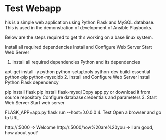 # Test Webapp
his is a simple web application using Python Flask and MySQL database. This is used in the demonstration of development of Ansible Playbooks.

Below are the steps required to get this working on a base linux system.

Install all required dependencies
Install and Configure Web Server
Start Web Server
1. Install all required dependencies
Python and its dependencies

apt-get install -y python python-setuptools python-dev build-essential python-pip python-mysqldb
2. Install and Configure Web Server
Install Python Flask dependency

pip install flask
pip install flask-mysql
Copy app.py or download it from source repository
Configure database credentials and parameters
3. Start Web Server
Start web server

FLASK_APP=app.py flask run --host=0.0.0.0
4. Test
Open a browser and go to URL

http://<IP>:5000                            => Welcome
http://<IP>:5000/how%20are%20you            => I am good, how about you?
